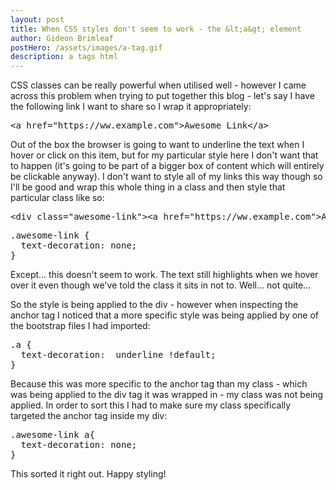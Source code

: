 ```yaml
---
layout: post
title: When CSS styles don't seem to work - the &lt;a&gt; element
author: Gideon Brimleaf
postHero: /assets/images/a-tag.gif
description: a tags html
---
```


CSS classes can be really powerful when utilised well - however I came across this problem when
trying to put together this blog - let's say I have the following link I want to share so I wrap it
appropriately:

<pre class="p-2 bg-primary text-light">
&lt;a href=&quot;https://ww.example.com&quot;&gt;Awesome Link&lt;/a&gt;
</pre>

Out of the box the browser is going to want to underline the text when I hover or click on this
item, but for my particular style here I don't want that to happen (it's going to be part of a 
bigger box of content which will entirely be clickable anyway).  I don't want to style all of 
my links this way though so I'll be good and wrap this whole thing in a class and then style that
particular class like so:

<pre class="p-2 bg-primary text-light">
&lt;div class=&quot;awesome-link&quot;&gt;&lt;a href=&quot;https://ww.example.com&quot;&gt;Awesome Link&lt;/a&gt;&lt;/div&gt;
</pre>

<pre class="p-2 bg-primary text-light">
.awesome-link {
  text-decoration: none;
}
</pre>

Except... this doesn't seem to work.  The text still highlights when we hover over it even though
we've told the class it sits in not to.  Well... not quite...

So the style is being applied to the div - however when inspecting the anchor tag I noticed that a more 
specific style was being applied by one of the bootstrap files I had imported:

<pre class="p-2 bg-primary text-light">
.a {
  text-decoration:  underline !default;
}
</pre>

Because this was more specific to the anchor tag than my class - which was being applied to the div
tag it was wrapped in - my class was not being applied.  In order to sort this I had to make sure
my class specifically targeted the anchor tag inside my div:

<pre class="p-2 bg-primary text-light">
.awesome-link a{
  text-decoration: none;
}
</pre>

This sorted it right out.  Happy styling!
